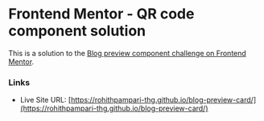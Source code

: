 # Frontend Mentor - QR code component solution

This is a solution to the [Blog preview component challenge on Frontend Mentor](https://www.frontendmentor.io/challenges/blog-preview-card-ckPaj01IcS). 



### Links

- Live Site URL: [https://rohithpampari-thg.github.io/blog-preview-card/](https://rohithpampari-thg.github.io/blog-preview-card/)
